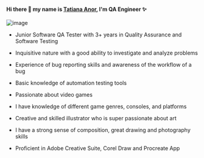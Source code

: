 #### Hi there 👋 my name is [Tatiana Anor](https://www.linkedin.com/in/tatiana-anor/), I'm QA Engineer ✨
![image](https://user-images.githubusercontent.com/118332660/204694043-47bb629b-7102-49a7-8308-ada220619f74.png)

- Junior Software QA Tester with 3+ years in Quality Assurance and Software Testing

- Inquisitive nature with a good ability to investigate and analyze problems

- Experience of bug reporting skills and awareness of the workflow of a bug

- Basic knowledge of automation testing tools

- Passionate about video games

- I have knowledge of different game genres, consoles, and platforms

- Creative and skilled illustrator who is super passionate about art

- I have a strong sense of composition, great drawing and photography skills

- Proficient in Adobe Creative Suite, Corel Draw and Procreate App




